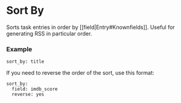 # Sort By

Sorts task entries in order by [[field|Entry#Knownfields]]. Useful for generating RSS in particular order.

### Example


    sort_by: title


If you need to reverse the order of the sort, use this format:


    sort_by:
      field: imdb_score
      reverse: yes

